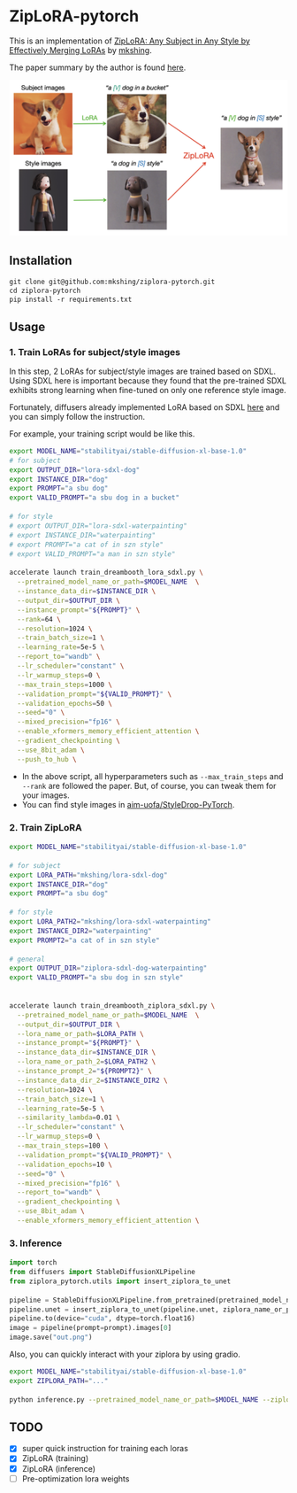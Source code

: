 # ZipLoRA-pytorch
This is an implementation of [ZipLoRA: Any Subject in Any Style by Effectively Merging LoRAs](https://ziplora.github.io/) by [mkshing](https://twitter.com/mk1stats).

The paper summary by the author is found [here](https://twitter.com/natanielruizg/status/1727718489425616912).

![result](assets/result.png)

## Installation
```
git clone git@github.com:mkshing/ziplora-pytorch.git
cd ziplora-pytorch
pip install -r requirements.txt
```

## Usage

### 1. Train LoRAs for subject/style images
In this step, 2 LoRAs for subject/style images are trained based on SDXL. Using SDXL here is important because they found that the pre-trained SDXL exhibits strong learning when fine-tuned on only one reference style image.

Fortunately, diffusers already implemented LoRA based on SDXL [here](https://github.com/huggingface/diffusers/blob/main/examples/dreambooth/README_sdxl.md) and you can simply follow the instruction. 

For example, your training script would be like this.
```bash
export MODEL_NAME="stabilityai/stable-diffusion-xl-base-1.0"
# for subject
export OUTPUT_DIR="lora-sdxl-dog"
export INSTANCE_DIR="dog"
export PROMPT="a sbu dog"
export VALID_PROMPT="a sbu dog in a bucket"

# for style
# export OUTPUT_DIR="lora-sdxl-waterpainting"
# export INSTANCE_DIR="waterpainting"
# export PROMPT="a cat of in szn style"
# export VALID_PROMPT="a man in szn style"

accelerate launch train_dreambooth_lora_sdxl.py \
  --pretrained_model_name_or_path=$MODEL_NAME  \
  --instance_data_dir=$INSTANCE_DIR \
  --output_dir=$OUTPUT_DIR \
  --instance_prompt="${PROMPT}" \
  --rank=64 \
  --resolution=1024 \
  --train_batch_size=1 \
  --learning_rate=5e-5 \
  --report_to="wandb" \
  --lr_scheduler="constant" \
  --lr_warmup_steps=0 \
  --max_train_steps=1000 \
  --validation_prompt="${VALID_PROMPT}" \
  --validation_epochs=50 \
  --seed="0" \
  --mixed_precision="fp16" \
  --enable_xformers_memory_efficient_attention \
  --gradient_checkpointing \
  --use_8bit_adam \
  --push_to_hub \
```

* In the above script, all hyperparameters such as `--max_train_steps` and `--rank` are followed the paper. But, of course, you can tweak them for your images. 
* You can find style images in [aim-uofa/StyleDrop-PyTorch](https://github.com/aim-uofa/StyleDrop-PyTorch/tree/main/data).

### 2. Train ZipLoRA

```bash
export MODEL_NAME="stabilityai/stable-diffusion-xl-base-1.0"

# for subject
export LORA_PATH="mkshing/lora-sdxl-dog"
export INSTANCE_DIR="dog"
export PROMPT="a sbu dog"

# for style
export LORA_PATH2="mkshing/lora-sdxl-waterpainting"
export INSTANCE_DIR2="waterpainting"
export PROMPT2="a cat of in szn style"

# general 
export OUTPUT_DIR="ziplora-sdxl-dog-waterpainting"
export VALID_PROMPT="a sbu dog in szn style"


accelerate launch train_dreambooth_ziplora_sdxl.py \
  --pretrained_model_name_or_path=$MODEL_NAME  \
  --output_dir=$OUTPUT_DIR \
  --lora_name_or_path=$LORA_PATH \
  --instance_prompt="${PROMPT}" \
  --instance_data_dir=$INSTANCE_DIR \
  --lora_name_or_path_2=$LORA_PATH2 \
  --instance_prompt_2="${PROMPT2}" \
  --instance_data_dir_2=$INSTANCE_DIR2 \
  --resolution=1024 \
  --train_batch_size=1 \
  --learning_rate=5e-5 \
  --similarity_lambda=0.01 \
  --lr_scheduler="constant" \
  --lr_warmup_steps=0 \
  --max_train_steps=100 \
  --validation_prompt="${VALID_PROMPT}" \
  --validation_epochs=10 \
  --seed="0" \
  --mixed_precision="fp16" \
  --report_to="wandb" \
  --gradient_checkpointing \
  --use_8bit_adam \
  --enable_xformers_memory_efficient_attention \

```

### 3. Inference

```python
import torch
from diffusers import StableDiffusionXLPipeline
from ziplora_pytorch.utils import insert_ziplora_to_unet

pipeline = StableDiffusionXLPipeline.from_pretrained(pretrained_model_name_or_path)
pipeline.unet = insert_ziplora_to_unet(pipeline.unet, ziplora_name_or_path)
pipeline.to(device="cuda", dtype=torch.float16)
image = pipeline(prompt=prompt).images[0]
image.save("out.png")
```

Also, you can quickly interact with your ziplora by using gradio.
```bash
export MODEL_NAME="stabilityai/stable-diffusion-xl-base-1.0"
export ZIPLORA_PATH="..."

python inference.py --pretrained_model_name_or_path=$MODEL_NAME --ziplora_name_or_path=$ZIPLORA_PATH 
```


## TODO

- [x] super quick instruction for training each loras
- [x] ZipLoRA (training)
- [x] ZipLoRA (inference)
- [ ] Pre-optimization lora weights 